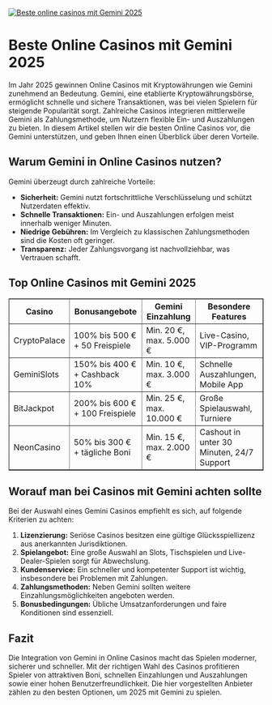 [![Beste online casinos mit Gemini 2025](https://123-caf.pages.dev/gitsignup.png)](https://vrmoo.ru/Bt82HjjY)

<h1>Beste Online Casinos mit Gemini 2025</h1> <p>Im Jahr 2025 gewinnen Online Casinos mit Kryptowährungen wie Gemini zunehmend an Bedeutung. Gemini, eine etablierte Kryptowährungsbörse, ermöglicht schnelle und sichere Transaktionen, was bei vielen Spielern für steigende Popularität sorgt. Zahlreiche Casinos integrieren mittlerweile Gemini als Zahlungsmethode, um Nutzern flexible Ein- und Auszahlungen zu bieten. In diesem Artikel stellen wir die besten Online Casinos vor, die Gemini unterstützen, und geben Ihnen einen Überblick über deren Vorteile.</p>  <h2>Warum Gemini in Online Casinos nutzen?</h2> <p>Gemini überzeugt durch zahlreiche Vorteile:</p> <ul>   <li><strong>Sicherheit:</strong> Gemini nutzt fortschrittliche Verschlüsselung und schützt Nutzerdaten effektiv.</li>   <li><strong>Schnelle Transaktionen:</strong> Ein- und Auszahlungen erfolgen meist innerhalb weniger Minuten.</li>   <li><strong>Niedrige Gebühren:</strong> Im Vergleich zu klassischen Zahlungsmethoden sind die Kosten oft geringer.</li>   <li><strong>Transparenz:</strong> Jeder Zahlungsvorgang ist nachvollziehbar, was Vertrauen schafft.</li> </ul>  <h2>Top Online Casinos mit Gemini 2025</h2> <table border="1" cellpadding="8" cellspacing="0" style="border-collapse: collapse; width: 100%;">   <thead>     <tr>       <th>Casino</th>       <th>Bonusangebote</th>       <th>Gemini Einzahlung</th>       <th>Besondere Features</th>     </tr>   </thead>   <tbody>     <tr>       <td>CryptoPalace</td>       <td>100% bis 500 € + 50 Freispiele</td>       <td>Min. 20 €, max. 5.000 €</td>       <td>Live-Casino, VIP-Programm</td>     </tr>     <tr>       <td>GeminiSlots</td>       <td>150% bis 400 € + Cashback 10%</td>       <td>Min. 10 €, max. 3.000 €</td>       <td>Schnelle Auszahlungen, Mobile App</td>     </tr>     <tr>       <td>BitJackpot</td>       <td>200% bis 600 € + 100 Freispiele</td>       <td>Min. 25 €, max. 10.000 €</td>       <td>Große Spielauswahl, Turniere</td>     </tr>     <tr>       <td>NeonCasino</td>       <td>50% bis 300 € + tägliche Boni</td>       <td>Min. 15 €, max. 2.000 €</td>       <td>Cashout in unter 30 Minuten, 24/7 Support</td>     </tr>   </tbody> </table>  <h2>Worauf man bei Casinos mit Gemini achten sollte</h2> <p>Bei der Auswahl eines Gemini Casinos empfiehlt es sich, auf folgende Kriterien zu achten:</p> <ol>   <li><strong>Lizenzierung:</strong> Seriöse Casinos besitzen eine gültige Glücksspiellizenz aus anerkannten Jurisdiktionen.</li>   <li><strong>Spielangebot:</strong> Eine große Auswahl an Slots, Tischspielen und Live-Dealer-Spielen sorgt für Abwechslung.</li>   <li><strong>Kundenservice:</strong> Ein schneller und kompetenter Support ist wichtig, insbesondere bei Problemen mit Zahlungen.</li>   <li><strong>Zahlungsmethoden:</strong> Neben Gemini sollten weitere Einzahlungsmöglichkeiten angeboten werden.</li>   <li><strong>Bonusbedingungen:</strong> Übliche Umsatzanforderungen und faire Konditionen sind essenziell.</li> </ol>  <h2>Fazit</h2> <p>Die Integration von Gemini in Online Casinos macht das Spielen moderner, sicherer und schneller. Mit der richtigen Wahl des Casinos profitieren Spieler von attraktiven Boni, schnellen Einzahlungen und Auszahlungen sowie einer hohen Benutzerfreundlichkeit. Die hier vorgestellten Anbieter zählen zu den besten Optionen, um 2025 mit Gemini zu spielen.</p>